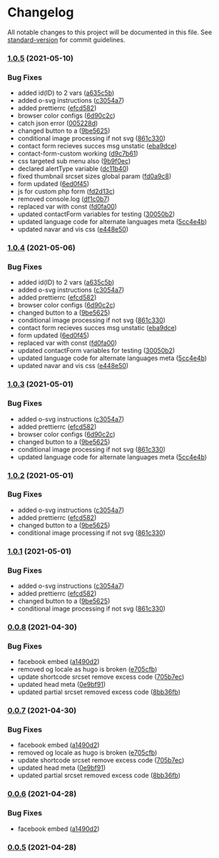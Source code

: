 # Changelog

All notable changes to this project will be documented in this file. See [standard-version](https://github.com/conventional-changelog/standard-version) for commit guidelines.

### [1.0.5](https://github.com/powerfulwebdesign/hugoCommon/compare/v0.0.8...v1.0.5) (2021-05-10)


### Bug Fixes

* added id(ID) to 2 vars ([a635c5b](https://github.com/powerfulwebdesign/hugoCommon/commit/a635c5b9e84885cc574447060114f42f756f2de8))
* added o-svg instructions ([c3054a7](https://github.com/powerfulwebdesign/hugoCommon/commit/c3054a76aaca6f3038de21fd43ea9df199aeed41))
* added prettierrc ([efcd582](https://github.com/powerfulwebdesign/hugoCommon/commit/efcd5827a8afa01c1d4b39108a9c3b73d3e16852))
* browser color configs ([6d90c2c](https://github.com/powerfulwebdesign/hugoCommon/commit/6d90c2c6b42fe47ad87be0cc77e03979fb0e2f60))
* catch json error ([005228d](https://github.com/powerfulwebdesign/hugoCommon/commit/005228d7a0abfc9c537e32bfaf5f153b08fc743a))
* changed button to a ([9be5625](https://github.com/powerfulwebdesign/hugoCommon/commit/9be5625b0267dc0212f52bbefbf4d99b341170f6))
* conditional image processing if not svg ([861c330](https://github.com/powerfulwebdesign/hugoCommon/commit/861c330f47ed6ae73f81a4aa3b39fa4489bef72d))
* contact form recieves succes msg  unstatic ([eba9dce](https://github.com/powerfulwebdesign/hugoCommon/commit/eba9dce0ade7c45d6d87e61dd7e525f2d243d016))
* contact-form-custom working ([d9c7b61](https://github.com/powerfulwebdesign/hugoCommon/commit/d9c7b6145ea43a6645c758ac38d934c538024ac5))
* css targeted sub menu also ([9b9f0ec](https://github.com/powerfulwebdesign/hugoCommon/commit/9b9f0ecdb44320c6ac68fa26aa0706c066176645))
* declared alertType variable ([dc11b40](https://github.com/powerfulwebdesign/hugoCommon/commit/dc11b40742c6f6bc786794fcac8105f7887aebff))
* fixed thumbnail srcset sizes global param ([fd0a9c8](https://github.com/powerfulwebdesign/hugoCommon/commit/fd0a9c82b711751b91aae1f46616dbe674ed1664))
* form updated ([6ed0f45](https://github.com/powerfulwebdesign/hugoCommon/commit/6ed0f45b3cd03fdafdac15c03a18dcff0d4d0e66))
* js for custom php form ([fd2d13c](https://github.com/powerfulwebdesign/hugoCommon/commit/fd2d13c5b3172ec154c344112326929be4ec5569))
* removed console.log ([df1c0b7](https://github.com/powerfulwebdesign/hugoCommon/commit/df1c0b734ad45ee53a9a98c393c187a9dad245d9))
* replaced var with const ([fd0fa00](https://github.com/powerfulwebdesign/hugoCommon/commit/fd0fa0052a58737173d235e319a5dabbdb466f9e))
* updated contactForm variables for testing ([30050b2](https://github.com/powerfulwebdesign/hugoCommon/commit/30050b283a7957d398b4909d181488f6b58f2f3f))
* updated language code for alternate languages meta ([5cc4e4b](https://github.com/powerfulwebdesign/hugoCommon/commit/5cc4e4be45ad8497a8f700e384795041f09d3294))
* updated navar and vis css ([e448e50](https://github.com/powerfulwebdesign/hugoCommon/commit/e448e50da9f5f4f59d5b6f07c76697ac9a8a97ee))

### [1.0.4](https://github.com/powerfulwebdesign/hugoCommon/compare/v0.0.8...v1.0.4) (2021-05-06)


### Bug Fixes

* added id(ID) to 2 vars ([a635c5b](https://github.com/powerfulwebdesign/hugoCommon/commit/a635c5b9e84885cc574447060114f42f756f2de8))
* added o-svg instructions ([c3054a7](https://github.com/powerfulwebdesign/hugoCommon/commit/c3054a76aaca6f3038de21fd43ea9df199aeed41))
* added prettierrc ([efcd582](https://github.com/powerfulwebdesign/hugoCommon/commit/efcd5827a8afa01c1d4b39108a9c3b73d3e16852))
* browser color configs ([6d90c2c](https://github.com/powerfulwebdesign/hugoCommon/commit/6d90c2c6b42fe47ad87be0cc77e03979fb0e2f60))
* changed button to a ([9be5625](https://github.com/powerfulwebdesign/hugoCommon/commit/9be5625b0267dc0212f52bbefbf4d99b341170f6))
* conditional image processing if not svg ([861c330](https://github.com/powerfulwebdesign/hugoCommon/commit/861c330f47ed6ae73f81a4aa3b39fa4489bef72d))
* contact form recieves succes msg  unstatic ([eba9dce](https://github.com/powerfulwebdesign/hugoCommon/commit/eba9dce0ade7c45d6d87e61dd7e525f2d243d016))
* form updated ([6ed0f45](https://github.com/powerfulwebdesign/hugoCommon/commit/6ed0f45b3cd03fdafdac15c03a18dcff0d4d0e66))
* replaced var with const ([fd0fa00](https://github.com/powerfulwebdesign/hugoCommon/commit/fd0fa0052a58737173d235e319a5dabbdb466f9e))
* updated contactForm variables for testing ([30050b2](https://github.com/powerfulwebdesign/hugoCommon/commit/30050b283a7957d398b4909d181488f6b58f2f3f))
* updated language code for alternate languages meta ([5cc4e4b](https://github.com/powerfulwebdesign/hugoCommon/commit/5cc4e4be45ad8497a8f700e384795041f09d3294))
* updated navar and vis css ([e448e50](https://github.com/powerfulwebdesign/hugoCommon/commit/e448e50da9f5f4f59d5b6f07c76697ac9a8a97ee))

### [1.0.3](https://github.com/powerfulwebdesign/hugoCommon/compare/v0.0.8...v1.0.3) (2021-05-01)


### Bug Fixes

* added o-svg instructions ([c3054a7](https://github.com/powerfulwebdesign/hugoCommon/commit/c3054a76aaca6f3038de21fd43ea9df199aeed41))
* added prettierrc ([efcd582](https://github.com/powerfulwebdesign/hugoCommon/commit/efcd5827a8afa01c1d4b39108a9c3b73d3e16852))
* browser color configs ([6d90c2c](https://github.com/powerfulwebdesign/hugoCommon/commit/6d90c2c6b42fe47ad87be0cc77e03979fb0e2f60))
* changed button to a ([9be5625](https://github.com/powerfulwebdesign/hugoCommon/commit/9be5625b0267dc0212f52bbefbf4d99b341170f6))
* conditional image processing if not svg ([861c330](https://github.com/powerfulwebdesign/hugoCommon/commit/861c330f47ed6ae73f81a4aa3b39fa4489bef72d))
* updated language code for alternate languages meta ([5cc4e4b](https://github.com/powerfulwebdesign/hugoCommon/commit/5cc4e4be45ad8497a8f700e384795041f09d3294))

### [1.0.2](https://github.com/powerfulwebdesign/hugoCommon/compare/v0.0.8...v1.0.2) (2021-05-01)


### Bug Fixes

* added o-svg instructions ([c3054a7](https://github.com/powerfulwebdesign/hugoCommon/commit/c3054a76aaca6f3038de21fd43ea9df199aeed41))
* added prettierrc ([efcd582](https://github.com/powerfulwebdesign/hugoCommon/commit/efcd5827a8afa01c1d4b39108a9c3b73d3e16852))
* changed button to a ([9be5625](https://github.com/powerfulwebdesign/hugoCommon/commit/9be5625b0267dc0212f52bbefbf4d99b341170f6))
* conditional image processing if not svg ([861c330](https://github.com/powerfulwebdesign/hugoCommon/commit/861c330f47ed6ae73f81a4aa3b39fa4489bef72d))

### [1.0.1](https://github.com/powerfulwebdesign/hugoCommon/compare/v0.0.8...v1.0.1) (2021-05-01)


### Bug Fixes

* added o-svg instructions ([c3054a7](https://github.com/powerfulwebdesign/hugoCommon/commit/c3054a76aaca6f3038de21fd43ea9df199aeed41))
* added prettierrc ([efcd582](https://github.com/powerfulwebdesign/hugoCommon/commit/efcd5827a8afa01c1d4b39108a9c3b73d3e16852))
* changed button to a ([9be5625](https://github.com/powerfulwebdesign/hugoCommon/commit/9be5625b0267dc0212f52bbefbf4d99b341170f6))
* conditional image processing if not svg ([861c330](https://github.com/powerfulwebdesign/hugoCommon/commit/861c330f47ed6ae73f81a4aa3b39fa4489bef72d))

### [0.0.8](https://github.com/powerfulwebdesign/hugoCommon/compare/v1.0.4...v0.0.8) (2021-04-30)


### Bug Fixes

* facebook embed ([a1490d2](https://github.com/powerfulwebdesign/hugoCommon/commit/a1490d2bc97a2a2baeddc9cb992ecfedd840cf78))
* removed og locale as hugo is broken ([e705cfb](https://github.com/powerfulwebdesign/hugoCommon/commit/e705cfb1223a0987bb346cb098f15b20e6bb7f89))
* update shortcode srcset remove excess code ([705b7ec](https://github.com/powerfulwebdesign/hugoCommon/commit/705b7ec93a8a2043a2a1b8ac63230ec22fb81371))
* updated head meta ([0e9bf91](https://github.com/powerfulwebdesign/hugoCommon/commit/0e9bf91650c35c2e3271be2424e6bf63658ed59d))
* updated partial srcset removed excess code ([8bb36fb](https://github.com/powerfulwebdesign/hugoCommon/commit/8bb36fb7e665ee07d9b741b8a3351bb1b07200b0))

### [0.0.7](https://github.com/powerfulwebdesign/hugoCommon/compare/v1.0.4...v0.0.7) (2021-04-30)


### Bug Fixes

* facebook embed ([a1490d2](https://github.com/powerfulwebdesign/hugoCommon/commit/a1490d2bc97a2a2baeddc9cb992ecfedd840cf78))
* removed og locale as hugo is broken ([e705cfb](https://github.com/powerfulwebdesign/hugoCommon/commit/e705cfb1223a0987bb346cb098f15b20e6bb7f89))
* update shortcode srcset remove excess code ([705b7ec](https://github.com/powerfulwebdesign/hugoCommon/commit/705b7ec93a8a2043a2a1b8ac63230ec22fb81371))
* updated head meta ([0e9bf91](https://github.com/powerfulwebdesign/hugoCommon/commit/0e9bf91650c35c2e3271be2424e6bf63658ed59d))
* updated partial srcset removed excess code ([8bb36fb](https://github.com/powerfulwebdesign/hugoCommon/commit/8bb36fb7e665ee07d9b741b8a3351bb1b07200b0))

### [0.0.6](https://github.com/powerfulwebdesign/hugoCommon/compare/v1.0.4...v0.0.6) (2021-04-28)


### Bug Fixes

* facebook embed ([a1490d2](https://github.com/powerfulwebdesign/hugoCommon/commit/a1490d2bc97a2a2baeddc9cb992ecfedd840cf78))

### [0.0.5](https://github.com/powerfulwebdesign/hugoCommon/compare/v1.0.4...v0.0.5) (2021-04-28)
